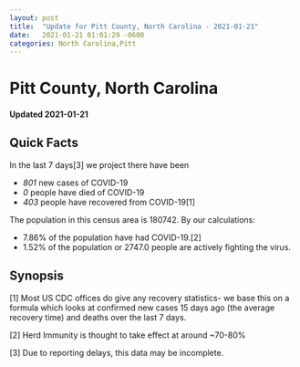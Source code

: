 ```yaml
---
layout: post
title:  "Update for Pitt County, North Carolina - 2021-01-21"
date:   2021-01-21 01:01:29 -0600
categories: North Carolina,Pitt
---
```


# Pitt County, North Carolina
#### Updated 2021-01-21

## Quick Facts

In the last 7 days[3] we project there have been
- *801* new cases of COVID-19
- *0* people have died of COVID-19
- *403* people have recovered from COVID-19[1]

The population in this census area is 180742. By our calculations:
- 7.86% of the population have had COVID-19.[2]
- 1.52% of the population or 2747.0 people are actively fighting the virus.

## Synopsis




[1] Most US CDC offices do give any recovery statistics- we base this on a formula which looks at confirmed new cases
15 days ago (the average recovery time) and deaths over the last 7 days.

[2] Herd Immunity is thought to take effect at around ~70-80%

[3] Due to reporting delays, this data may be incomplete.
 
    